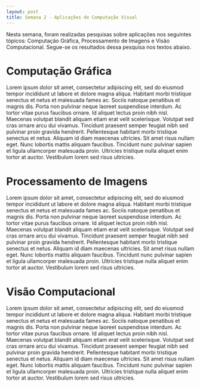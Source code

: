 ```yaml
---
layout: post
title: Semana 2 - Aplicações de Computação Visual
---
```


Nesta semana, foram realizadas pesquisas sobre aplicações nos seguintes tópicos: Computação Gráfica, Processamento de Imagens e Visão Computacional. Segue-se os resultados dessa pesquisa nos textos abaixo.

# Computação Gráfica

Lorem ipsum dolor sit amet, consectetur adipiscing elit, sed do eiusmod tempor incididunt ut labore et dolore magna aliqua. Habitant morbi tristique senectus et netus et malesuada fames ac. Sociis natoque penatibus et magnis dis. Porta non pulvinar neque laoreet suspendisse interdum. Ac tortor vitae purus faucibus ornare. Id aliquet lectus proin nibh nisl. Maecenas volutpat blandit aliquam etiam erat velit scelerisque. Volutpat sed cras ornare arcu dui vivamus. Tincidunt praesent semper feugiat nibh sed pulvinar proin gravida hendrerit. Pellentesque habitant morbi tristique senectus et netus. Aliquam id diam maecenas ultricies. Sit amet risus nullam eget. Nunc lobortis mattis aliquam faucibus. Tincidunt nunc pulvinar sapien et ligula ullamcorper malesuada proin. Ultricies tristique nulla aliquet enim tortor at auctor. Vestibulum lorem sed risus ultricies.

# Processamento de Imagens

Lorem ipsum dolor sit amet, consectetur adipiscing elit, sed do eiusmod tempor incididunt ut labore et dolore magna aliqua. Habitant morbi tristique senectus et netus et malesuada fames ac. Sociis natoque penatibus et magnis dis. Porta non pulvinar neque laoreet suspendisse interdum. Ac tortor vitae purus faucibus ornare. Id aliquet lectus proin nibh nisl. Maecenas volutpat blandit aliquam etiam erat velit scelerisque. Volutpat sed cras ornare arcu dui vivamus. Tincidunt praesent semper feugiat nibh sed pulvinar proin gravida hendrerit. Pellentesque habitant morbi tristique senectus et netus. Aliquam id diam maecenas ultricies. Sit amet risus nullam eget. Nunc lobortis mattis aliquam faucibus. Tincidunt nunc pulvinar sapien et ligula ullamcorper malesuada proin. Ultricies tristique nulla aliquet enim tortor at auctor. Vestibulum lorem sed risus ultricies.

# Visão Computacional

Lorem ipsum dolor sit amet, consectetur adipiscing elit, sed do eiusmod tempor incididunt ut labore et dolore magna aliqua. Habitant morbi tristique senectus et netus et malesuada fames ac. Sociis natoque penatibus et magnis dis. Porta non pulvinar neque laoreet suspendisse interdum. Ac tortor vitae purus faucibus ornare. Id aliquet lectus proin nibh nisl. Maecenas volutpat blandit aliquam etiam erat velit scelerisque. Volutpat sed cras ornare arcu dui vivamus. Tincidunt praesent semper feugiat nibh sed pulvinar proin gravida hendrerit. Pellentesque habitant morbi tristique senectus et netus. Aliquam id diam maecenas ultricies. Sit amet risus nullam eget. Nunc lobortis mattis aliquam faucibus. Tincidunt nunc pulvinar sapien et ligula ullamcorper malesuada proin. Ultricies tristique nulla aliquet enim tortor at auctor. Vestibulum lorem sed risus ultricies.
